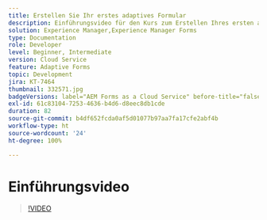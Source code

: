 ```yaml
---
title: Erstellen Sie Ihr erstes adaptives Formular
description: Einführungsvideo für den Kurs zum Erstellen Ihres ersten adaptiven Formulars
solution: Experience Manager,Experience Manager Forms
type: Documentation
role: Developer
level: Beginner, Intermediate
version: Cloud Service
feature: Adaptive Forms
topic: Development
jira: KT-7464
thumbnail: 332571.jpg
badgeVersions: label="AEM Forms as a Cloud Service" before-title="false"
exl-id: 61c83104-7253-4636-b4d6-d8eec8db1cde
duration: 82
source-git-commit: b4df652fcda0af5d01077b97aa7fa17cfe2abf4b
workflow-type: ht
source-wordcount: '24'
ht-degree: 100%

---
```


# Einführungsvideo


>[!VIDEO](https://video.tv.adobe.com/v/332571?quality=12&learn=on)
